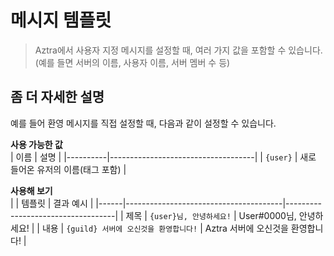 # 메시지 템플릿

> Aztra에서 사용자 지정 메시지를 설정할 때, 여러 가지 값을 포함할 수 있습니다. (예를 들면 서버의 이름, 사용자 이름, 서버 멤버 수 등)

## 좀 더 자세한 설명

예를 들어 환영 메시지를 직접 설정할 때, 다음과 같이 설정할 수 있습니다.

**사용 가능한 값**   
| 이름     | 설명                               |
|----------|------------------------------------|
| `{user}` | 새로 들어온 유저의 이름(태그 포함) |

**사용해 보기**   
|      | 템플릿                                | 결과 예시                         |
|------|---------------------------------------|-----------------------------------|
| 제목 | `{user}님, 안녕하세요!`               | User#0000님, 안녕하세요!          |
| 내용 | `{guild} 서버에 오신것을 환영합니다!` | Aztra 서버에 오신것을 환영합니다! |
